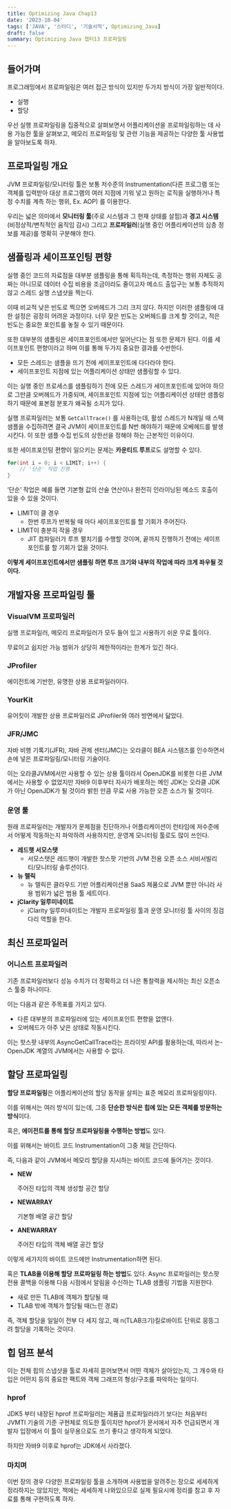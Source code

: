 ```yaml
---
title: Optimizing Java Chap13
date: '2023-10-04'
tags: ['JAVA', '스터디', '기술서적', Optimizing_Java]
draft: false
summary: Optimizing Java 챕터13 프로파일링
---
```

## 들어가며

프로그래밍에서 프로파일링은 여러 접근 방식이 있지만 두가지 방식이 가장 일반적이다.

- 실행
- 할당

우선 실행 프로파일링을 집중적으로 살펴보면서 어플리케이션을 프로파일링하는 데 사용 가능한 툴을 살펴보고, 메모리 프로파일링 및 관련 기능을 제공하는 다양한 툴 사용법을 알아보도록 하자.

## 프로파일링 개요

JVM 프로파일링/모니터링 툴은 보통 저수준의 Instrumentation(다른 프로그램 또는 객체를 입력받아 대상 프로그램의 여러 지점에 기워 넣고 원하는 로직을 실행하거나 특정 수치를 계측 하는 행위, Ex. AOP) 를 이용한다.

우리는 넓은 의미에서 **모니터링 툴**(주로 시스템과 그 현재 상태를 살핌)과 **경고 시스템**(비정상적/변칙적인 움직임 감시) 그리고 **프로파일러**(실행 중인 어플리케이션의 심층 정보를 제공)를 명확히 구분해야 한다.

## 샘플링과 세이프포인팅 편향

실행 중인 코드의 자료점을 대부분 샘플링을 통해 획득하는데, 측정하는 행위 자체도 공짜는 아니므로 데이터 수집 비용을 조금이라도 줄이고자 메소드 출입구는 보통 추적하지 않고 스레드 실행 스냅샷을 찍는다.

이때 비교적 낮은 빈도로 찍으면 오버헤드가 그리 크지 않다. 하지만 이러한 샘플링에 대한 설정은 굉장히 어려운 과정이다. 너무 잦은 빈도는 오버헤드를 크게 할 것이고, 적은 빈도는 중요한 포인트를 놓칠 수 있기 때문이다.

또한 대부분의 샘플링은 세이프포인트에서만 일어난다는 점 또한 문제가 된다. 이를 세이프포인트 편향이라고 하며 이를 통해 두가지 중요한 결과를 수반한다.

- 모든 스레드는 샘플을 뜨기 전에 세이프포인트에 다다라야 한다.
- 세이프포인트 지점에 있는 어플리케이션 상태만 샘플링할 수 있다.

이는 실행 중인 프로세스를 샘플링하기 전에 모든 스레드가 세이프포인트에 있어야 하므로 그만큼 오버헤드가 가중되며, 세이프포인트 지점에 있는 어플리케이션 상태만 샘플링하기 때문에 표본점 분포가 왜곡될 소지가 있다.

실행 프로파일러는 보통 `GetCallTrace()` 를 사용하는데, 활성 스레드가 N개일 때 스택 샘플을 수집하려면 결국 JVM이 세이프포인트를 N번 해야하기 때문에 오베헤드를 발생시킨다. 이 또한 샘플 수집 빈도의 상한선을 정해야 하는 근본적인 이유이다.

또한 세이프포인팅 편향이 일으키는 문제는 **카운티드 루프**로도 설명할 수 있다.

```java
for(int i = 0; i < LIMIT; i++) {
	// '단순' 작업 진행
}
```

‘단순’ 작업은 예를 들면 기본형 값의 산술 연산이나 완전히 인라이닝된 메소드 호출이 있을 수 있을 것이다.

- LIMIT이 클 경우
    - 한번 루프가 반복될 때 마다 세이프포인트를 할 기회가 주어진다.
- LIMIT이 충분히 작을 경우
    - JIT 컴파일러가 루프 펼치기를 수행할 것이며, 끝까지 진행하기 전에는 세이프포인트를 할 기회가 없을 것이다.

**이렇게 세이프포인트에서만 샘플링 하면 루프 크기와 내부의 작업에 따라 크게 좌우될 것이다.**

## 개발자용 프로파일링 툴

### VisualVM 프로파일러

실행 프로파일러, 메모리 프로파일러가 모두 들어 있고 사용하기 쉬운 무료 툴이다.

무료이고 쉽지만 가능 범위가 상당히 제한적이라는 한계가 있긴 하다.

### JProfiler

에이전트에 기반한, 유명한 상용 프로파일러이다.

### YourKit

유어킷이 개발한 상용 프로파일러로 JProfiler와 여러 방면에서 닮았다.

### JFR/JMC

자바 비행 기록기(JFR), 자바 관제 센터(JMC)는 오라클이 BEA 시스템즈를 인수하면서 손에 넣은 프로파일링/모니터링 기술이다.

이는 오라클JVM에서만 사용할 수 있는 상용 툴이라서 OpenJDK를 비롯한 다른 JVM에서는 사용할 수 없었지만 자바9 이후부터 자사가 배포하는 메인 JDK는 오라클 JDK가 아닌 OpenJDK가 될 것이라 밝힌 만큼 무료 사용 가능한 오픈 소스가 될 것이다.

### 운영 툴

원래 프로파일러는 개발자가 문제점을 진단하거나 어플리케이션이 런타임에 저수준에서 어떻게 작동하는지 파악하려 사용하지만, 운영계 모니터링 툴로도 많이 쓰인다.

- **레드햇 서모스탯**
    - 서모스탯은 레드햇이 개발한 핫스팟 기반의 JVM 전용 오픈 소스 서비서빌리티/모니터링 솔루션이다.
- **뉴 렐릭**
    - 뉴 렐릭은 클라우드 기반 어플리케이션용 SaaS 제품으로 JVM 뿐만 아니라 사용 범위가 넓은 범용 툴 세트이다.
- **jClarity 일루미네이트**
    - jClarity 일루미네이트는 개발자 프로파일링 툴과 운영 모니터링 툴 사이의 징검다리 역할을 한다.

## 최신 프로파일러

### 어니스트 프로파일러

기존 프로파일러보다 성능 수치가 더 정확하고 더 나은 통찰력을 제시하는 최신 오픈소스 툴중 하나이다.

이는 다음과 같은 주목표를 가지고 있다.

- 다른 대부분의 프로파일러에 있는 세이프포인트 편향을 없앤다.
- 오버헤드가 아주 낮은 상태로 작동시킨다.

이는 핫스팟 내부의 AsyncGetCallTrace라는 프라이빗 API를 활용하는데, 따라서 논-OpenJDK 계열의 JVM에서는 사용할 수 없다.

## 할당 프로파일링

**할당 프로파일링**은 어플리케이션의 할당 동작을 살피는 표준 메모리 프로파일링이다.

이를 위해서는 여러 방식이 있는데, 그중 **단순한 방식은 힙에 있는 모든 객체를 방문하는 방식**이다.

혹은, **에이전트를 통해 할당 프로파일링을 수행하는 방법**도 있다.

이를 위해서는 바이트 코드 Instrumentation이 그중 제일 간단하다.

즉, 다음과 같이 JVM에서 메모리 할당을 지시하는 바이트 코드에 들어가는 것이다.

- **NEW**
    
    주어진 타입의 객체 생성할 공간 할당
    
- **NEWARRAY**
    
    기본형 배열 공간 할당
    
- **ANEWARRAY**
    
    주어진 타입의 객체 배열 공간 할당
    

이렇게 세가지의 바이트 코드에만 Instrumentation하면 된다.

혹은 **TLAB을 이용해 할당 프로파일링 하는 방법**도 있다. Async 프로파일러는 핫스팟 전용 콜백을 이용해 다음 시점에서 알림을 수신하는 TLAB 샘플링 기법을 지원한다.

- 새로 만든 TLAB에 객체가 할당될 때
- TLAB 밖에 객체가 할당될 때(느린 경로)

즉, 객체 할당을 일일이 전부 다 세지 않고, 매 n(TLAB크기)킬로바이트 단위로 뭉뜽그려 할당을 기록하는 것이다.

## 힙 덤프 분석

이는 전체 힙의 스냅샷을 툴로 자세히 뜯어보면서 어떤 객체가 살아있는지, 그 개수와 타입은 어떤지 등의 중요한 팩트와 객체 그래프의 형상/구조를 파악하는 일이다.

### hprof

JDK5 부터 내장된 hprof 프로파일러는 제품급 프로파일러라기 보다는 처음부터 JVMTI 기술의 기준 구현체로 의도한 툴이지만 hprof가 문서에서 자주 언급되면서 개발자 입장에서 이 툴이 실무용으로도 쓰기 좋다고 생각하게 되었다.

하지만 자바9 이후로 hprof는 JDK에서 사라졌다.

### 마치며

이번 장의 경우 다양한 프로파일링 툴을 소개하며 사용법을 알려주는 장으로 세세하게 정리하지는 않았지만, 책에는 세세하게 나와있으므로 실제 필요시에 정리를 참고 후 자료를 통해 구현하도록 하자.